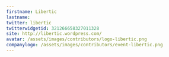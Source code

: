 ```yaml
---
firstname: Libertic
lastname: 
twitter: libertic
twitterwidgetid: 321266658327011328
site: http://libertic.wordpress.com/
avatar: /assets/images/contributors/logo-libertic.png
companylogo: /assets/images/contributors/event-libertic.png
---
```


